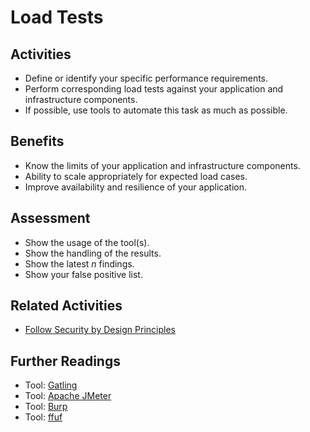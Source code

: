 # Load Tests

## Activities

- Define or identify your specific performance requirements.
- Perform corresponding load tests against your application and infrastructure components.
- If possible, use tools to automate this task as much as possible.

## Benefits

- Know the limits of your application and infrastructure components.
- Ability to scale appropriately for expected load cases.
- Improve availability and resilience of your application.

## Assessment

- Show the usage of the tool(s).
- Show the handling of the results.
- Show the latest *n* findings.
- Show your false positive list.

## Related Activities

- [Follow Security by Design Principles](../orange/follow-security-by-design-principles.md)

## Further Readings

- Tool: [Gatling](https://gatling.io/)
- Tool: [Apache JMeter](https://jmeter.apache.org/)
- Tool: [Burp](https://portswigger.net/burp)
- Tool: [ffuf](https://github.com/ffuf/ffuf)
